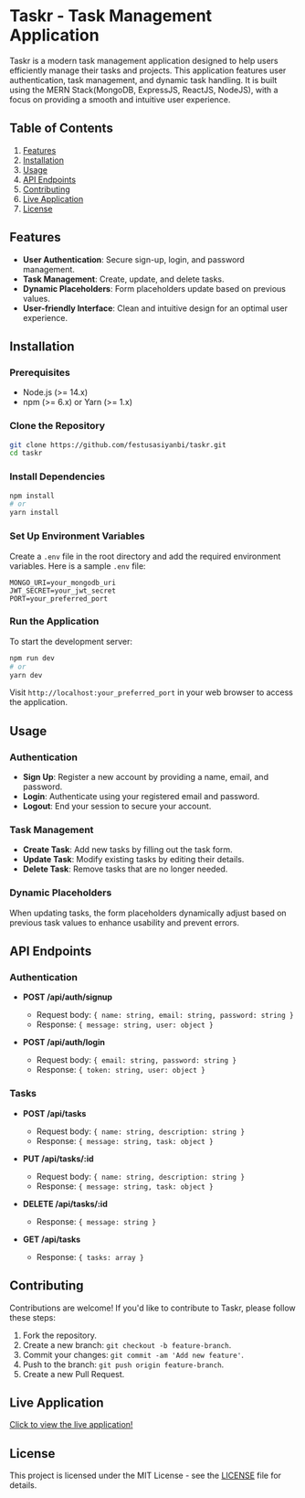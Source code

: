 # Taskr - Task Management Application

Taskr is a modern task management application designed to help users efficiently manage their tasks and projects. This application features user authentication, task management, and dynamic task handling. It is built using the MERN Stack(MongoDB, ExpressJS, ReactJS, NodeJS), with a focus on providing a smooth and intuitive user experience.

## Table of Contents

1. [Features](#features)
2. [Installation](#installation)
3. [Usage](#usage)
4. [API Endpoints](#api-endpoints)
5. [Contributing](#contributing)
6. [Live Application](#live-application)
7. [License](#license)

## Features

- **User Authentication**: Secure sign-up, login, and password management.
- **Task Management**: Create, update, and delete tasks.
- **Dynamic Placeholders**: Form placeholders update based on previous values.
- **User-friendly Interface**: Clean and intuitive design for an optimal user experience.

## Installation

### Prerequisites

- Node.js (>= 14.x)
- npm (>= 6.x) or Yarn (>= 1.x)

### Clone the Repository

```bash
git clone https://github.com/festusasiyanbi/taskr.git
cd taskr
```

### Install Dependencies

```bash
npm install
# or
yarn install
```

### Set Up Environment Variables

Create a `.env` file in the root directory and add the required environment variables. Here is a sample `.env` file:

```
MONGO_URI=your_mongodb_uri
JWT_SECRET=your_jwt_secret
PORT=your_preferred_port
```

### Run the Application

To start the development server:

```bash
npm run dev
# or
yarn dev
```

Visit `http://localhost:your_preferred_port` in your web browser to access the application.

## Usage

### Authentication

- **Sign Up**: Register a new account by providing a name, email, and password.
- **Login**: Authenticate using your registered email and password.
- **Logout**: End your session to secure your account.

### Task Management

- **Create Task**: Add new tasks by filling out the task form.
- **Update Task**: Modify existing tasks by editing their details.
- **Delete Task**: Remove tasks that are no longer needed.

### Dynamic Placeholders

When updating tasks, the form placeholders dynamically adjust based on previous task values to enhance usability and prevent errors.

## API Endpoints

### Authentication

- **POST /api/auth/signup**
  - Request body: `{ name: string, email: string, password: string }`
  - Response: `{ message: string, user: object }`

- **POST /api/auth/login**
  - Request body: `{ email: string, password: string }`
  - Response: `{ token: string, user: object }`

### Tasks

- **POST /api/tasks**
  - Request body: `{ name: string, description: string }`
  - Response: `{ message: string, task: object }`

- **PUT /api/tasks/:id**
  - Request body: `{ name: string, description: string }`
  - Response: `{ message: string, task: object }`

- **DELETE /api/tasks/:id**
  - Response: `{ message: string }`

- **GET /api/tasks**
  - Response: `{ tasks: array }`

## Contributing

Contributions are welcome! If you'd like to contribute to Taskr, please follow these steps:

1. Fork the repository.
2. Create a new branch: `git checkout -b feature-branch`.
3. Commit your changes: `git commit -am 'Add new feature'`.
4. Push to the branch: `git push origin feature-branch`.
5. Create a new Pull Request.

## Live Application
[Click to view the live application!](https://taskr-v9iy.onrender.com/)

## License

This project is licensed under the MIT License - see the [LICENSE](https://github.com/festusasiyanbi/taskr/blob/main/LICENSE) file for details.
